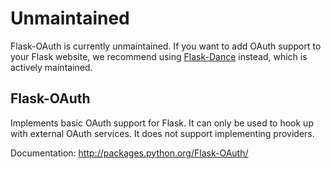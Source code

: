 # Unmaintained

Flask-OAuth is currently unmaintained. If you want to add OAuth support to
your Flask website, we recommend using
[Flask-Dance](https://github.com/singingwolfboy/flask-dance) instead,
which is actively maintained.

## Flask-OAuth

Implements basic OAuth support for Flask.  It can only
be used to hook up with external OAuth services.  It does not
support implementing providers.

Documentation: http://packages.python.org/Flask-OAuth/

